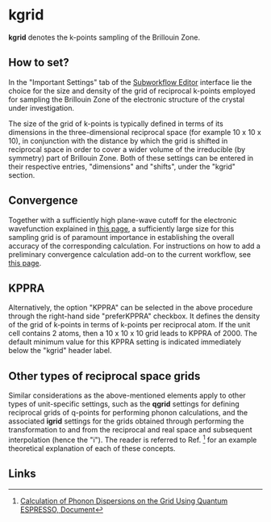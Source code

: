 # kgrid

**kgrid** denotes the k-points sampling of the Brillouin Zone. 

## How to set?

In the "Important Settings" tab of the [Subworkflow Editor](../../../workflow-designer/subworkflow-editor/important-settings.md) interface lie the choice for the size and density of the grid of reciprocal k-points employed for sampling the Brillouin Zone of the electronic structure of the crystal under investigation. 

The size of the grid of k-points is typically defined in terms of its dimensions in the three-dimensional reciprocal space (for example 10 x 10 x 10), in conjunction with the distance by which the grid is shifted in reciprocal space in order to cover a wider volume of the irreducible (by symmetry) part of Brillouin Zone. Both of these settings can be entered in their respective entries, "dimensions" and "shifts", under the "kgrid" section.

## Convergence

Together with a sufficiently high plane-wave cutoff for the electronic wavefunction explained in [this page](../../../methods/pseudopotential/parameters.md), a sufficiently large size for this sampling grid is of paramount importance in establishing the overall accuracy of the corresponding calculation. For instructions on how to add a preliminary convergence calculation add-on to the current workflow, see [this page](../../../workflow-designer/subworkflow-editor/actions-menu.md). 

## KPPRA
 
 Alternatively, the option "KPPRA" can be selected in the above procedure through the right-hand side "preferKPPRA" checkbox. It defines the density of the grid of k-points in terms of k-points per reciprocal atom. If the unit cell contains 2 atoms, then a 10 x 10 x 10 grid leads to KPPRA of 2000. The default minimum value for this KPPRA setting is indicated immediately below the "kgrid" header label.

## Other types of reciprocal space grids

 Similar considerations as the above-mentioned elements apply to other types of unit-specific settings, such as the **qgrid** settings for defining reciprocal grids of q-points for performing phonon calculations, and the associated **igrid** settings for the grids obtained through performing the transformation to and from the reciprocal and real space and subsequent interpolation (hence the "i"). The reader is referred to Ref. [^1] for an example theoretical explanation of each of these concepts. 
 
## Links

[^1]: [Calculation of Phonon Dispersions on the Grid Using Quantum ESPRESSO, Document](http://users.ictp.it/~pub_off/lectures/lns024/10-giannozzi/10-giannozzi.pdf)
